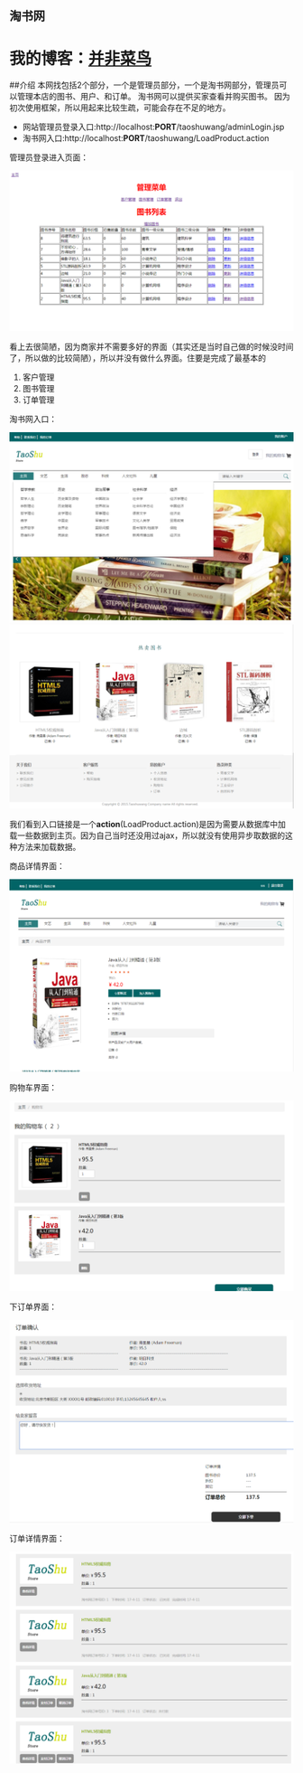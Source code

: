 淘书网
----

我的博客：[并非菜鸟](https://songyaxu.github.io)
=====
##介绍
本网找包括2个部分，一个是管理员部分，一个是淘书网部分，管理员可以管理本店的图书、用户、和订单。
淘书网可以提供买家查看并购买图书。
因为初次使用框架，所以用起来比较生疏，可能会存在不足的地方。

+ 网站管理员登录入口:http://localhost:**PORT**/taoshuwang/adminLogin.jsp
+ 淘书网入口:http://localhost:**PORT**/taoshuwang/LoadProduct.action

管理员登录进入页面：

![](img/TIM20170411162208.png)

看上去很简陋，因为商家并不需要多好的界面（其实还是当时自己做的时候没时间了，所以做的比较简陋），所以并没有做什么界面。住要是完成了最基本的

1. 客户管理
2. 图书管理
3. 订单管理

淘书网入口：

![](img/1.png)
![](img/2.png)


我们看到入口链接是一个**action**(LoadProduct.action)是因为需要从数据库中加载一些数据到主页。因为自己当时还没用过ajax，所以就没有使用异步取数据的这种方法来加载数据。

商品详情界面：

![](img/3.png)

购物车界面：

![](img/4.png)

下订单界面：

![](img/5.png)

订单详情界面：

![](img/6.png)